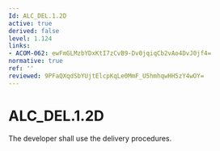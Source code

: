 ```yaml
---
Id: ALC_DEL.1.2D
active: true
derived: false
level: 1.124
links:
- ACOM-062: ewFmGLMzbYDxKtI7zCvB9-Dv0jqiqCb2vAo4DvJ0jf4=
normative: true
ref: ''
reviewed: 9PFaQXqdSbYUjtElcpKqLe0MmF_U5hmhqwHH5zY4wOY=
---
```


# ALC_DEL.1.2D

The developer shall use the delivery procedures.